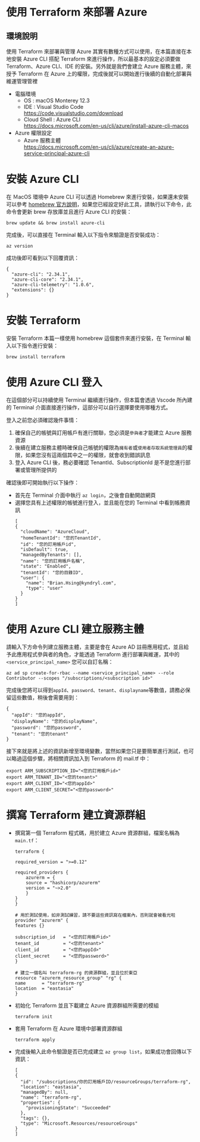 # 使用 Terraform 來部署 Azure

## 環境說明

使用 Terraform 來部署與管理 Azure 其實有數種方式可以使用，在本篇直接在本地安裝 Azure CLI 搭配 Terraform 來進行操作，所以最基本的設定必須要做 Terraform、Azure CLI、IDE 的安裝。另外就是我們會建立 Azure 服務主體，來授予 Terraform 在 Azure 上的權限，完成後就可以開始進行後續的自動化部署與維運管理管裡<br>

- 電腦環境
  - OS : macOS Monterey 12.3<br>
  - IDE : Visual Studio Code<br>
    https://code.visualstudio.com/download<br>
  - Cloud Shell : Azure CLI<br>
    https://docs.microsoft.com/en-us/cli/azure/install-azure-cli-macos<br>
- Azure 權限設定<br>
  - Azure 服務主體<br>
    https://docs.microsoft.com/en-us/cli/azure/create-an-azure-service-principal-azure-cli<br>

# 安裝 Azure CLI
在 ＭacOS 環境中 Azure CLI 可以透過 Homebrew 來進行安裝，如果還未安裝可以參考 [homebrew 官方說明](https://brew.sh/)，如果您已經設定好此工具，請執行以下命令，此命令會更新 brew 存放庫並且進行 Azure CLI 的安裝：<br>
```
brew update && brew install azure-cli
```
完成後，可以直接在 Terminal 輸入以下指令來驗證是否安裝成功：<br>
```
az version
```
成功後即可看到以下回覆資訊：<br>
```
{
  "azure-cli": "2.34.1",
  "azure-cli-core": "2.34.1",
  "azure-cli-telemetry": "1.0.6",
  "extensions": {}
}
```
# 安裝 Terraform

安裝 Terraform 本篇一樣使用 homebrew 這個套件來進行安裝，在 Terminal 輸入以下指令進行安裝：<br>
```
brew install terraform
```

# 使用 Azure CLI 登入

在這個部分可以持續使用 Terminal 繼續進行操作，但本篇會透過 Vscode 所內建的 Terminal 介面直接進行操作，這部分可以自行選擇要使用哪種方式。<br>

登入之前您必須確認幾件事情：<br>
  1. 確保自己的帳號與訂用帳戶有進行關聯，您必須是`參與者`才能建立 Azure 服務資源<br>
  2. 後續在建立服務主體時確保自己帳號的權限為`擁有者`或`使用者存取系統管理員`的權限，如果您沒有這兩個其中之一的權限，就會收到錯誤訊息<br>
  3. 登入 Azure CLI 後，務必要確認 TenantId、SubscriptionId 是不是您進行部署或管理所提供的<br>

確認後即可開始執行以下操作：<br>

- 首先在 Terminal 介面中執行 `az login`，之後會自動開啟網頁<br>
- 選擇您具有上述權限的帳號進行登入，並且能在您的 Terminal 中看到帳務資訊<br>
  ```
  [
  {
    "cloudName": "AzureCloud",
    "homeTenantId": "您的TenantId",
    "id": "您的訂用帳戶id",
    "isDefault": true,
    "managedByTenants": [],
    "name": "您的訂用帳戶名稱",
    "state": "Enabled",
    "tenantId": "您的目錄ID",
    "user": {
      "name": "Brian.Hsing@kyndryl.com",
      "type": "user"
    }
  }
  ]
  ```
# 使用 Azure CLI 建立服務主體

請輸入下方命令列建立服務主體，主要是會在 Azure AD 註冊應用程式，並且給予此應用程式參與者的角色，才能透過 Terraform 進行部署與維運，其中的 `<service_principal_name>` 您可以自訂名稱：<br>
```
az ad sp create-for-rbac --name <service_principal_name> --role Contributor --scopes "/subscriptions/<subscription id>"
```

完成後您將可以得到`appId`、`password`、`tenant`、`displayname`等數值，請務必保留這些數值，稍後會需要用到：<br>
```
{
  "appId": "您的appId",
  "displayName": "您的displayName",
  "password": "您的password",
  "tenant": "您的tenant"
}
```
接下來就是將上述的資訊新增至環境變數，當然如果您只是要簡單進行測試，也可以略過這個步驟，將相關資訊加入到 Terraform 的 mail.tf 中：<br>
```
export ARM_SUBSCRIPTION_ID="<您的訂用帳戶id>"
export ARM_TENANT_ID="<您的tenant>"
export ARM_CLIENT_ID="<您的appId>"
export ARM_CLIENT_SECRET="<您的password>"
```

# 撰寫 Terraform 建立資源群組

- 撰寫第一個 Terraform 程式碼，用於建立 Azure 資源群組，檔案名稱為 `main.tf`：<br>

    ```
    terraform {

    required_version = ">=0.12"
    
    required_providers {
        azurerm = {
        source = "hashicorp/azurerm"
        version = "~>2.0"
        }
    }
    }

    # 用於測試使用，如非測試練習，請不要這些資訊寫在檔案內，否則就會被看光啦
    provider "azurerm" {
    features {}

    subscription_id   = "<您的訂用帳戶id>"
    tenant_id         = "<您的tenant>"
    client_id         = "<您的appId>"
    client_secret     = "<您的password>"
    }

    # 建立一個名叫 terraform-rg 的資源群組，並且位於東亞
    resource "azurerm_resource_group" "rg" {
    name      = "terraform-rg"
    location  = "eastasia"
    }
    ```
- 初始化 Terraform 並且下載建立 Azure 資源群組所需要的模組<br>
  ```
  terraform init
  ```
- 套用 Terraform 在 Azure 環境中部署資源群組<br>
  ```
  terraform apply
  ```
- 完成後輸入此命令驗證是否已完成建立 `az group list`，如果成功會回傳以下資訊：<br>
  ```
  [
  {
    "id": "/subscriptions/你的訂用帳戶ID/resourceGroups/terraform-rg",
    "location": "eastasia",
    "managedBy": null,
    "name": "terraform-rg",
    "properties": {
      "provisioningState": "Succeeded"
    },
    "tags": {},
    "type": "Microsoft.Resources/resourceGroups"
  }
  ]
  ```
